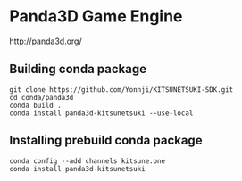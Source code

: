 Panda3D Game Engine
===================

http://panda3d.org/


Building conda package
----------------------

```
git clone https://github.com/Yonnji/KITSUNETSUKI-SDK.git
cd conda/panda3d
conda build .
conda install panda3d-kitsunetsuki --use-local
```


Installing prebuild conda package
---------------------------------

```
conda config --add channels kitsune.one
conda install panda3d-kitsunetsuki
```
